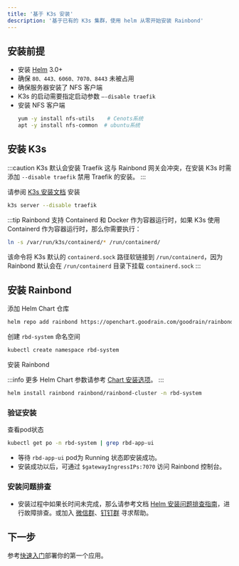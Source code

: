 ```yaml
---
title: '基于 K3s 安装'
description: '基于已有的 K3s 集群，使用 helm 从零开始安装 Rainbond'
---
```


## 安装前提

- 安装 [Helm](/docs/ops-guide/tools/#helm-cli) 3.0+
- 确保 `80、443、6060、7070、8443` 未被占用
- 确保服务器安装了 NFS 客户端
- K3s 的启动需要指定启动参数 `–-disable traefik`
- 安装 NFS 客户端
  ```bash
  yum -y install nfs-utils    # Cenots系统
  apt -y install nfs-common  # ubuntu系统
  ```

## 安装 K3s

:::caution
K3s 默认会安装 Traefik 这与 Rainbond 网关会冲突，在安装 K3s 时需添加 `--disable traefik` 禁用 Traefik 的安装。
:::

请参阅 [K3s 安装文档](https://docs.k3s.io/installation) 安装

```bash
k3s server --disable traefik
```

:::tip
Rainbond 支持 Containerd 和 Docker 作为容器运行时，如果 K3s 使用 Containerd 作为容器运行时，那么你需要执行：
```bash
ln -s /var/run/k3s/containerd/* /run/containerd/
```
该命令将 K3s 默认的 `containerd.sock` 路径软链接到 `/run/containerd`，因为 Rainbond 默认会在 `/run/containerd` 目录下挂载 `containerd.sock`
:::
## 安装 Rainbond

添加 Helm Chart 仓库

```bash
helm repo add rainbond https://openchart.goodrain.com/goodrain/rainbond
```

创建 `rbd-system` 命名空间

```bash
kubectl create namespace rbd-system
```

安装 Rainbond

:::info
更多 Helm Chart 参数请参考 [Chart 安装选项](../vaules-config)。
:::

```bash
helm install rainbond rainbond/rainbond-cluster -n rbd-system
```

### 验证安装

查看pod状态

```bash
kubectl get po -n rbd-system | grep rbd-app-ui
```

- 等待 `rbd-app-ui` pod为 Running 状态即安装成功。
- 安装成功以后，可通过 `$gatewayIngressIPs:7070` 访问 Rainbond 控制台。

### 安装问题排查

- 安装过程中如果长时间未完成，那么请参考文档 [Helm 安装问题排查指南](https://www.rainbond.com/docs/user-operations/deploy/install-troubleshoot/helm-install-troubleshoot/)，进行故障排查。或加入 [微信群](/community/support#微信群)、[钉钉群](/community/support#钉钉群) 寻求帮助。

## 下一步

参考[快速入门](/docs/quick-start/getting-started/)部署你的第一个应用。
